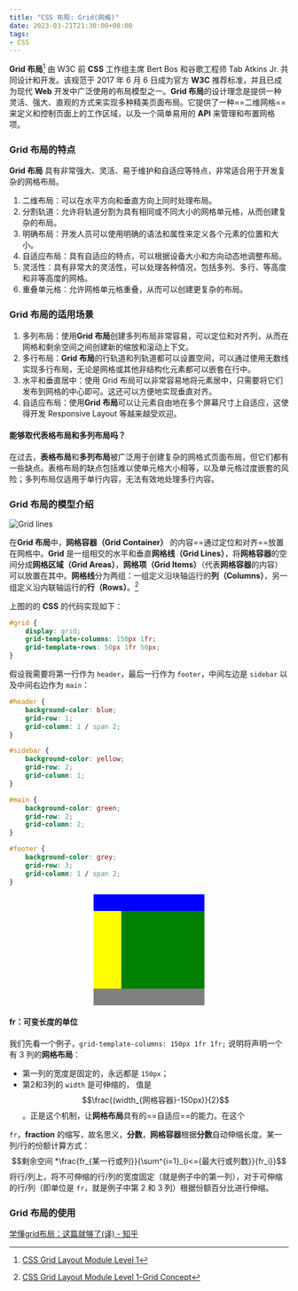 ```yaml
---
title: "CSS 布局: Grid(网格)"
date: 2023-03-21T21:30:00+08:00
tags:
- CSS
---
```


**Grid 布局**[^1] 由 W3C 前 **CSS** 工作组主席 Bert Bos 和谷歌工程师 Tab Atkins Jr. 共同设计和开发。该规范于 2017 年 6 月 6 日成为官方 **W3C** 推荐标准，并且已成为现代 **Web** 开发中广泛使用的布局模型之一。**Grid 布局**的设计理念是提供一种灵活、强大、直观的方式来实现多种精美页面布局。它提供了一种==二维网格==来定义和控制页面上的工作区域，以及一个简单易用的 **API** 来管理和布置网格项。

### Grid 布局的特点

**Grid 布局** 具有非常强大、灵活、易于维护和自适应等特点，非常适合用于开发复杂的网格布局。

1. 二维布局：可以在水平方向和垂直方向上同时处理布局。
2. 分割轨道：允许将轨道分割为具有相同或不同大小的网格单元格，从而创建复杂的布局。
3. 明确布局：开发人员可以使用明确的语法和属性来定义各个元素的位置和大小。
4. 自适应布局：具有自适应的特点，可以根据设备大小和方向动态地调整布局。
5. 灵活性：具有非常大的灵活性，可以处理各种情况，包括多列、多行、等高度和非等高度的网格。
6. 重叠单元格：允许网格单元格重叠，从而可以创建更复杂的布局。

### Grid 布局的适用场景

1. 多列布局：使用**Grid 布局**创建多列布局非常容易，可以定位和对齐列，从而在网格和剩余空间之间创建新的缩放和滚动上下文。
2. 多行布局：**Grid 布局**的行轨道和列轨道都可以设置空间，可以通过使用无数线实现多行布局，无论是网格或其他非结构化元素都可以嵌套在行中。
3. 水平和垂直居中：使用 Grid 布局可以非常容易地将元素居中，只需要将它们发布到网格的中心即可。这还可以方便地实现垂直对齐。
4. 自适应布局：使用**Grid 布局**可以让元素自由地在多个屏幕尺寸上自适应，这使得开发 Responsive Layout 等越来越受欢迎。

#### 能够取代表格布局和多列布局吗？

在过去，**表格布局**和**多列布局**被广泛用于创建复杂的网格式页面布局，但它们都有一些缺点。表格布局的缺点包括难以使单元格大小相等，以及单元格过度嵌套的风险；多列布局仅适用于单行内容，无法有效地处理多行内容。

### Grid 布局的模型介绍

![Grid lines](https://www.w3.org/TR/css-grid-1/images/grid-lines.png)

在**Grid 布局**中，**网格容器（Grid Container）** 的内容==通过定位和对齐==放置在网格中。**Grid** 是一组相交的水平和垂直**网格线（Grid Lines）**，将**网格容器**的空间分成**网格区域（Grid Areas）**，**网格项（Grid Items）**（代表**网格容器**的内容）可以放置在其中。**网格线**分为两组：一组定义沿块轴运行的**列（Columns）**，另一组定义沿内联轴运行的**行（Rows）**。[^2]

上图的的 **CSS** 的代码实现如下：

```css
#grid {
	display: grid;
	grid-template-columns: 150px 1fr;
	grid-template-rows: 50px 1fr 50px;
}
```

假设我需要将第一行作为 `header`，最后一行作为 `footer`，中间左边是 `sidebar` 以及中间右边作为 `main`：

```css
#header {
	background-color: blue;
	grid-row: 1;
	grid-column: 1 / span 2;
}

#sidebar {
	background-color: yellow; 
	grid-row: 2;
	grid-column: 1;
}

#main {
	background-color: green; 
	grid-row: 2;
	grid-column: 2;
}

#footer {
	background-color: grey; 
	grid-row: 3;
	grid-column: 1 / span 2;
}
```


<div style="background-color: blue; width: 200px; height: 200px; margin: 0 auto; display: grid; grid-template-columns: 50px 1fr; grid-template-rows: 30px 1fr 30px;">
	<div style="background-color: blue; grid-row: 1;grid-column: 1 / span 2;" ></div> 
	<div style="background-color: yellow; grid-row: 2;grid-column: 1;" ></div> 
	<div style="background-color: green; grid-row: 2;grid-column: 2;" ></div> 
	<div style="background-color: grey; grid-row: 3;grid-column: 1 / 3; " ></div> 
</div>


#### fr：可变长度的单位

我们先看一个例子，`grid-template-columns: 150px 1fr 1fr;` 说明将声明一个有 3 列的**网格布局**：
- 第一列的宽度是固定的，永远都是 `150px`；
- 第2和3列的 `width` 是可伸缩的， 值是$$\frac{(width_{网格容器}-150px)}{2}$$。正是这个机制，让**网格布局**具有的==自适应==的能力。在这个

`fr`，**fraction** 的缩写，故名思义，**分数**，**网格容器**根据**分数**自动伸缩长度。某一列/行的份额计算方式：$$剩余空间 *\frac{fr_{某一行或列}}{\sum^{i=1}_{i<={最大行或列数}}{fr_i}}$$
将行/列上，将不可伸缩的行/列的宽度固定（就是例子中的第一列），对于可伸缩的行/列（即单位是 `fr`，就是例子中第 2 和 3 列）根据份额百分比进行伸缩。

### Grid 布局的使用

[学懂grid布局：这篇就够了(译) - 知乎](https://zhuanlan.zhihu.com/p/60883744)



[^1]: [CSS Grid Layout Module Level 1](https://www.w3.org/TR/css-grid-1/)
[^2]: [CSS Grid Layout Module Level 1-Grid Concept](https://www.w3.org/TR/css-grid-1/#grid-concepts)